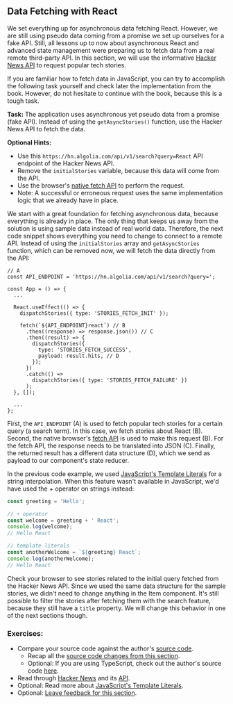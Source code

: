 ## Data Fetching with React

We set everything up for asynchronous data fetching React. However, we are still using pseudo data coming from a promise we set up ourselves for a fake API. Still, all lessons up to now about asynchronous React and advanced state management were preparing us to fetch data from a real remote third-party API. In this section, we will use the informative [Hacker News API](https://hn.algolia.com/api) to request popular tech stories.

If you are familiar how to fetch data in JavaScript, you can try to accomplish the following task yourself and check later the implementation from the book. However, do not hesitate to continue with the book, because this is a tough task.

**Task:** The application uses asynchronous yet pseudo data from a promise (fake API). Instead of using the `getAsyncStories()` function, use the Hacker News API to fetch the data.

**Optional Hints:**

* Use this `https://hn.algolia.com/api/v1/search?query=React` API endpoint of the Hacker News API.
* Remove the `initialStories` variable, because this data will come from the API.
* Use the browser's [native fetch API](https://mzl.la/2Z1kyjU) to perform the request.
* Note: A successful or erroneous request uses the same implementation logic that we already have in place.

We start with a great foundation for fetching asynchronous data, because everything is already in place. The only thing that keeps us away from the solution is using sample data instead of real world data. Therefore, the next code snippet shows everything you need to change to connect to a remote API. Instead of using the `initialStories` array and `getAsyncStories` function, which can be removed now, we will fetch the data directly from the API:

```javascript{2,10-11,15}
// A
const API_ENDPOINT = 'https://hn.algolia.com/api/v1/search?query=';

const App = () => {
  ...

  React.useEffect(() => {
    dispatchStories({ type: 'STORIES_FETCH_INIT' });

    fetch(`${API_ENDPOINT}react`) // B
      .then((response) => response.json()) // C
      .then((result) => {
        dispatchStories({
          type: 'STORIES_FETCH_SUCCESS',
          payload: result.hits, // D
        });
      })
      .catch(() =>
        dispatchStories({ type: 'STORIES_FETCH_FAILURE' })
      );
  }, []);

  ...
};
```

First, the `API_ENDPOINT` (A) is used to fetch popular tech stories for a certain query (a search term). In this case, we fetch stories about React (B). Second, the native browser's [fetch API](https://mzl.la/2Z1kyjU) is used to make this request (B). For the fetch API, the response needs to be translated into JSON (C). Finally, the returned result has a different data structure (D), which we send as payload to our component's state reducer.

In the previous code example, we used [JavaScript's Template Literals](https://mzl.la/3jlcVfn) for a string interpolation. When this feature wasn't available in JavaScript, we'd have used the + operator on strings instead:

```javascript
const greeting = 'Hello';

// + operator
const welcome = greeting + ' React';
console.log(welcome);
// Hello React

// template literals
const anotherWelcome = `${greeting} React`;
console.log(anotherWelcome);
// Hello React
```

Check your browser to see stories related to the initial query fetched from the Hacker News API. Since we used the same data structure for the sample stories, we didn't need to change anything in the Item component. It's still possible to filter the stories after fetching them with the search feature, because they still have a `title` property. We will change this behavior in one of the next sections though.

### Exercises:

* Compare your source code against the author's [source code](https://bit.ly/3DICIsS).
  * Recap all the [source code changes from this section](https://bit.ly/3R4EaJ2).
  * Optional: If you are using TypeScript, check out the author's source code [here](https://bit.ly/3LK6OhQ).
* Read through [Hacker News](https://news.ycombinator.com) and its [API](https://hn.algolia.com/api).
* Optional: Read more about [JavaScript's Template Literals](https://mzl.la/3jlcVfn).
* Optional: [Leave feedback for this section](https://forms.gle/hoJxjjpoZQGCS7Vp9).
